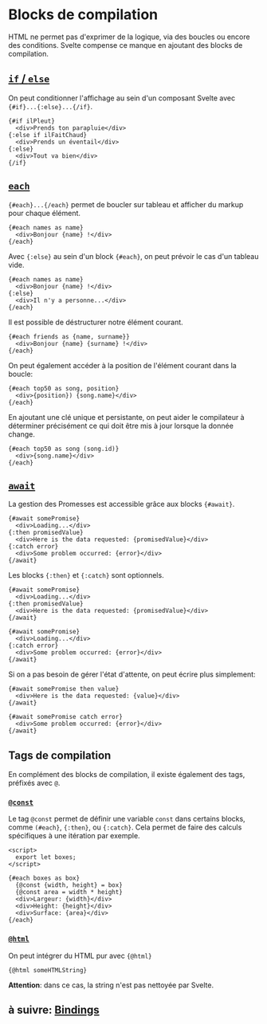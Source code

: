 # Blocks de compilation

HTML ne permet pas d'exprimer de la logique, via des boucles ou encore des conditions. Svelte compense ce manque en ajoutant des blocks de compilation.

## [`if` / `else`](https://svelte.dev/docs#if)

On peut conditionner l'affichage au sein d'un composant Svelte avec `{#if}...{:else}...{/if}`.

```svelte
{#if ilPleut}
  <div>Prends ton parapluie</div>
{:else if ilFaitChaud}
  <div>Prends un éventail</div>
{:else}
  <div>Tout va bien</div>
{/if}
```

## [`each`](https://svelte.dev/docs#each)

`{#each}...{/each}` permet de boucler sur tableau et afficher du markup pour chaque élément.

```svelte
{#each names as name}
  <div>Bonjour {name} !</div>
{/each}
```

Avec `{:else}` au sein d'un block `{#each}`, on peut prévoir le cas d'un tableau vide.

```svelte
{#each names as name}
  <div>Bonjour {name} !</div>
{:else}
  <div>Il n'y a personne...</div>
{/each}
```

Il est possible de déstructurer notre élément courant.

```svelte
{#each friends as {name, surname}}
  <div>Bonjour {name} {surname} !</div>
{/each}
```

On peut également accéder à la position de l'élément courant dans la boucle:

```svelte
{#each top50 as song, position}
  <div>{position}) {song.name}</div>
{/each}
```

En ajoutant une clé unique et persistante, on peut aider le compilateur à déterminer précisément ce qui doit être mis à jour lorsque la donnée change.

```svelte
{#each top50 as song (song.id)}
  <div>{song.name}</div>
{/each}
```

## [`await`](https://svelte.dev/docs#await)

La gestion des Promesses est accessible grâce aux blocks `{#await}`.

```svelte
{#await somePromise}
  <div>Loading...</div>
{:then promisedValue}
  <div>Here is the data requested: {promisedValue}</div>
{:catch error}
  <div>Some problem occurred: {error}</div>
{/await}
```

Les blocks `{:then}` et `{:catch}` sont optionnels.

```svelte
{#await somePromise}
  <div>Loading...</div>
{:then promisedValue}
  <div>Here is the data requested: {promisedValue}</div>
{/await}
```

```svelte
{#await somePromise}
  <div>Loading...</div>
{:catch error}
  <div>Some problem occurred: {error}</div>
{/await}
```

Si on a pas besoin de gérer l'état d'attente, on peut écrire plus simplement:

```svelte
{#await somePromise then value}
  <div>Here is the data requested: {value}</div>
{/await}
```

```svelte
{#await somePromise catch error}
  <div>Some problem occurred: {error}</div>
{/await}
```

## Tags de compilation

En complément des blocks de compilation, il existe également des tags, préfixés avec `@`.

### [`@const`](https://svelte.dev/docs#template-syntax-const)

Le tag `@const` permet de définir une variable `const` dans certains blocks, comme `(#each}`, `{:then}`, ou `{:catch}`. Cela permet de faire des calculs spécifiques à une itération par exemple.

```svelte
<script>
  export let boxes;
</script>

{#each boxes as box}
  {@const {width, height} = box}
  {@const area = width * height}
  <div>Largeur: {width}</div>
  <div>Height: {height}</div>
  <div>Surface: {area}</div>
{/each}
```

### [`@html`](https://svelte.dev/docs#html)

On peut intégrer du HTML pur avec `{@html}`

```svelte
{@html someHTMLString}
```

**Attention**: dans ce cas, la string n'est pas nettoyée par Svelte.

## à suivre: [Bindings](./2-4_bindings.md)
